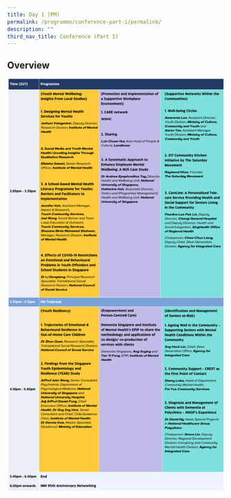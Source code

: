 ```yaml
---
title: Day 1 (PM)
permalink: /programme/conference-part-i/permalink/
description: ""
third_nav_title: Conference (Part I)
---
```

## Overview
![](/images/day1pm.png)